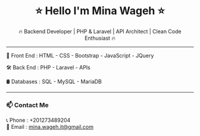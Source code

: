 <h1 align="center">⭐ Hello I'm Mina Wageh ⭐</h1>

<p align="center">
  🔥 Backend Developer | PHP & Laravel | API Architect | Clean Code Enthusiast 🔥
</p>

---

🎨 Front End : HTML - CSS - Bootstrap - JavaScript - JQuery

🛠️ Back End : PHP - Laravel - APIs

🛢️ Databases : SQL - MySQL - MariaDB

---

### 📫 Contact Me

📞 Phone : +201273489204<br>
📧 Email : mina.wageh.it@gmail.com
